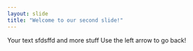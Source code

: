 ```yaml
---
layout: slide
title: "Welcome to our second slide!"
---
```

Your text sfdsffd and more stuff
Use the left arrow to go back!
